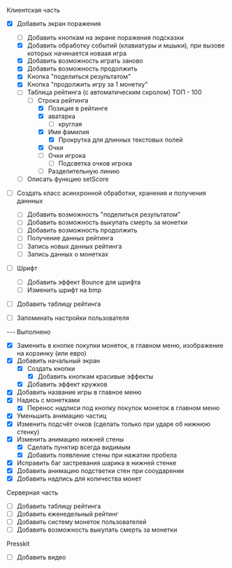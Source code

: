 Клиентская часть
	
* [x] Добавить экран поражения
	* [ ] Добавить кнопкам на экране поражения подсказки	
	* [x] Добавить обработку событий (клавиатуры и мшыки), при вызове которых начинается новаая игра
	* [x] Добавить возможность играть заново
	* [x] Добавить возможность продолжить
	* [x] Кнопка "поделиться результатом"
	* [x] Кнопка "продолжить игру за 1 монетку"
	* [ ] Таблица рейтинга (с автоматическим скролом) ТОП - 100
		* [ ] Строка рейтинга
			* [x] Позиция в рейтинге
			* [x] аватарка
				* [ ] круглая
			* [x] Имя фамилия
				* [x] Прокрутка для длинных текстовых полей
			* [x] Очки
			* [ ] Очки игрока
				* [ ] Подсветка очков игрока
			* [ ] Разделительную линию
	* [ ] Описать функцию setScore

* [ ] Создать класс асинхронной обработки, хранения и получения даннных
	* [ ] Добавить возможность "поделиться результатом"
	* [ ] Добавить возможность выкупать смерть за монетки
	* [ ] Добавить возможность продолжить
	* [ ] Получение данных рейтинга
	* [ ] Запись новых данных рейтинга
	* [ ] Запись данных о монетках

* [ ] Шрифт
	* [ ] Добавить эффект Bounce для шрифта
	* [ ] Изменить шрифт на bmp

* [ ] Добавить таблицу рейтинга

* [ ] Запоминать настройки пользователя

--- Выполнено
* [x] Заменить в кнопке покупки монеток, в главном меню, изображение на корзинку (или евро)
* [x] Добавить начальный экран
	* [x] Создать кнопки
		* [x] Добавить кнопкам красивые эффекты
	* [x] Добавить эффект кружков
* [x] Добавить название игры в главное меню
* [x] Надись с монетками
	* [x] Перенос надписи под кнопку покупок монеток в главном меню
* [x] Уменьшить анимацию частиц
* [x] Изменить подсчёт очков (сделать только при ударе об нижнюю стенку)
* [x] Изменить анимацию нижней стены
	* [x] Сделать пунктир всегда видимым
	* [x] Добавить появление стены при нажатии пробела
* [x] Исправить баг застревания шарика в нижней стенке
* [x] Добавить анимацию подстветки стен при сооударении
* [x] Добавить надпись для количества монет

Серверная часть
* [ ] Добавить таблицу рейтинга
* [ ] Добавить еженедельный рейтинг
* [ ] Добавить систему монеток пользователей
* [ ] Добавить возможность выкупать смерть за монетки

Presskit
* [ ] Добавить видео